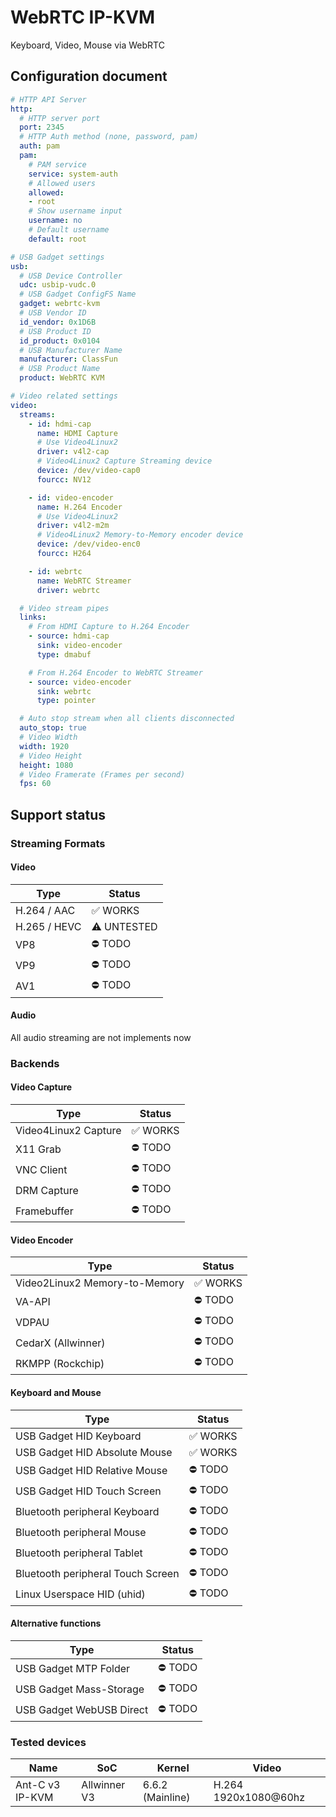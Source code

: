 # WebRTC IP-KVM

Keyboard, Video, Mouse via WebRTC

## Configuration document

```yaml
# HTTP API Server
http:
  # HTTP server port
  port: 2345
  # HTTP Auth method (none, password, pam)
  auth: pam
  pam:
    # PAM service
    service: system-auth
    # Allowed users
    allowed:
    - root
    # Show username input
    username: no
    # Default username
    default: root

# USB Gadget settings
usb:
  # USB Device Controller
  udc: usbip-vudc.0
  # USB Gadget ConfigFS Name
  gadget: webrtc-kvm
  # USB Vendor ID
  id_vendor: 0x1D6B
  # USB Product ID
  id_product: 0x0104
  # USB Manufacturer Name
  manufacturer: ClassFun
  # USB Product Name
  product: WebRTC KVM

# Video related settings
video:
  streams:
    - id: hdmi-cap
      name: HDMI Capture
      # Use Video4Linux2
      driver: v4l2-cap
      # Video4Linux2 Capture Streaming device
      device: /dev/video-cap0
      fourcc: NV12

    - id: video-encoder
      name: H.264 Encoder
      # Use Video4Linux2
      driver: v4l2-m2m
      # Video4Linux2 Memory-to-Memory encoder device
      device: /dev/video-enc0
      fourcc: H264

    - id: webrtc
      name: WebRTC Streamer
      driver: webrtc

  # Video stream pipes
  links:
    # From HDMI Capture to H.264 Encoder
    - source: hdmi-cap
      sink: video-encoder
      type: dmabuf

    # From H.264 Encoder to WebRTC Streamer
    - source: video-encoder
      sink: webrtc
      type: pointer

  # Auto stop stream when all clients disconnected
  auto_stop: true
  # Video Width
  width: 1920
  # Video Height
  height: 1080
  # Video Framerate (Frames per second)
  fps: 60
```

## Support status

### Streaming Formats

#### Video

| Type         | Status      |
|--------------|-------------|
| H.264 / AAC  | ✅ WORKS     |
| H.265 / HEVC | ⚠️ UNTESTED |
| VP8          | ⛔ TODO      |
| VP9          | ⛔ TODO      |
| AV1          | ⛔ TODO      |

#### Audio

All audio streaming are not implements now

### Backends

#### Video Capture

| Type                  | Status     |
|-----------------------|------------|
| Video4Linux2 Capture  | ✅ WORKS    |
| X11 Grab              | ⛔ TODO     |
| VNC Client            | ⛔ TODO     |
| DRM Capture           | ⛔ TODO     |
| Framebuffer           | ⛔ TODO     |

#### Video Encoder

| Type                           | Status     |
|--------------------------------|------------|
| Video2Linux2 Memory-to-Memory  | ✅ WORKS    |
| VA-API                         | ⛔ TODO     |
| VDPAU                          | ⛔ TODO     |
| CedarX (Allwinner)             | ⛔ TODO     |
| RKMPP (Rockchip)               | ⛔ TODO     |

#### Keyboard and Mouse

| Type                              | Status      |
|-----------------------------------|-------------|
| USB Gadget HID Keyboard           | ✅ WORKS     |
| USB Gadget HID Absolute Mouse     | ✅ WORKS     |
| USB Gadget HID Relative Mouse     | ⛔ TODO      |
| USB Gadget HID Touch Screen       | ⛔ TODO      |
| Bluetooth peripheral Keyboard     | ⛔ TODO      |
| Bluetooth peripheral Mouse        | ⛔ TODO      |
| Bluetooth peripheral Tablet       | ⛔ TODO      |
| Bluetooth peripheral Touch Screen | ⛔ TODO      |
| Linux Userspace HID (uhid)        | ⛔ TODO      |

#### Alternative functions

| Type                           | Status     |
|--------------------------------|------------|
| USB Gadget MTP Folder          | ⛔ TODO     |
| USB Gadget Mass-Storage        | ⛔ TODO     |
| USB Gadget WebUSB Direct       | ⛔ TODO     |

### Tested devices

| Name            | SoC          | Kernel           | Video                |
|-----------------|--------------|------------------|----------------------|
| Ant-C v3 IP-KVM | Allwinner V3 | 6.6.2 (Mainline) | H.264 1920x1080@60hz |

